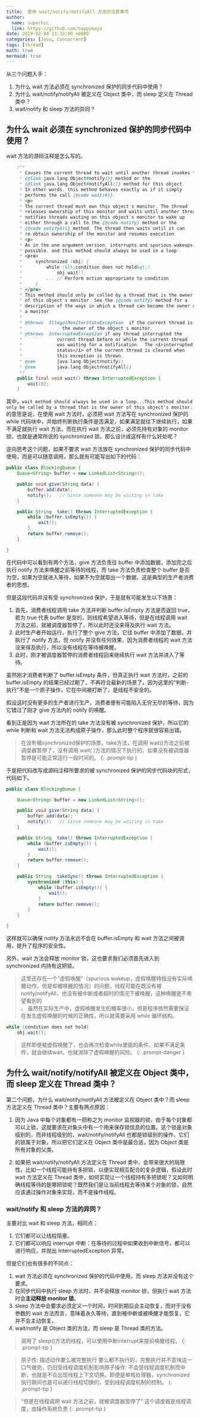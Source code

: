 ```yaml
---
title:  使用 wait/notify/notifyAll 方法的注意事项
author:
  name: superhsc
  link: https://github.com/happymaya
date: 2019-02-04 23:33:00 +0800
categories: [Java, Concurrent]
tags: [thread]
math: true
mermaid: true
---
```


从三个问题入手：
1. 为什么 wait 方法必须在 synchronized 保护的同步代码中使用？
2. 为什么 wait/notify/notifyAll 被定义在 Object 类中，而 sleep 定义在 Thread 类中？
3. wait/notify 和 sleep 方法的异同？

## 为什么 wait 必须在 synchronized 保护的同步代码中使用？

wait 方法的源码注释是怎么写的。
```java
    /**
     * Causes the current thread to wait until another thread invokes the
     * {@link java.lang.Object#notify()} method or the
     * {@link java.lang.Object#notifyAll()} method for this object.
     * In other words, this method behaves exactly as if it simply
     * performs the call {@code wait(0)}.
     * <p>
     * The current thread must own this object's monitor. The thread
     * releases ownership of this monitor and waits until another thread
     * notifies threads waiting on this object's monitor to wake up
     * either through a call to the {@code notify} method or the
     * {@code notifyAll} method. The thread then waits until it can
     * re-obtain ownership of the monitor and resumes execution.
     * <p>
     * As in the one argument version, interrupts and spurious wakeups are
     * possible, and this method should always be used in a loop:
     * <pre>
     *     synchronized (obj) {
     *         while (&lt;condition does not hold&gt;)
     *             obj.wait();
     *         ... // Perform action appropriate to condition
     *     }
     * </pre>
     * This method should only be called by a thread that is the owner
     * of this object's monitor. See the {@code notify} method for a
     * description of the ways in which a thread can become the owner of
     * a monitor.
     *
     * @throws  IllegalMonitorStateException  if the current thread is not
     *               the owner of the object's monitor.
     * @throws  InterruptedException if any thread interrupted the
     *             current thread before or while the current thread
     *             was waiting for a notification.  The <i>interrupted
     *             status</i> of the current thread is cleared when
     *             this exception is thrown.
     * @see        java.lang.Object#notify()
     * @see        java.lang.Object#notifyAll()
     */
    public final void wait() throws InterruptedException {
        wait(0);
    }
```

其中，`wait method should always be used in a loop...This method should only be called by a thread that is the owner of this object's monitor.`的意思是说，在使用 wait 方法时，必须把 wait 方法写在 synchronized 保护的 while 代码块中，并始终判断执行条件是否满足，如果满足就往下继续执行，如果不满足就执行 wait 方法，而在执行 wait 方法之前，必须先持有对象的 monitor 锁，也就是通常所说的 synchronized 锁。那么设计成这样有什么好处呢？

逆向思考这个问题，如果不要求 wait 方法放在 synchronized 保护的同步代码中使用，而是可以随意调用，那么就有可能写出如下的代码：

```java
public class BlockingQueue {
    Queue<String> buffer = new LinkedList<String>();

    public void give(String data) {
        buffer.add(data);
        notify();   // Since someone may be waiting in take
    }

    public String  take() throws InterruptedException {
        while (buffer.isEmpty()) {
            wait();
        }
        return buffer.remove();
    }

}
```

在代码中可以看到有两个方法，give 方法负责往 buffer 中添加数据，添加完之后执行 notify 方法来唤醒之前等待的线程，而 take 方法负责检查整个 buffer 是否为空，如果为空就进入等待，如果不为空就取出一个数据，这是典型的生产者消费者的思想。

但是这段代码并没有受 synchronized 保护，于是就有可能发生以下场景：

1. 首先，消费者线程调用 take 方法并判断 buffer.isEmpty 方法是否返回 true，若为 true 代表 buffer 是空的，则线程希望进入等待，但是在线程调用 wait 方法之前，就被调度器暂停了，所以此时还没来得及执行 wait 方法。
2. 此时生产者开始运行，执行了整个 give 方法，它往 buffer 中添加了数据，并执行了 notify 方法，但 notify 并没有任何效果，因为消费者线程的 wait 方法没来得及执行，所以没有线程在等待被唤醒。
3. 此时，刚才被调度器暂停的消费者线程回来继续执行 wait 方法并进入了等待。

虽然刚才消费者判断了 buffer.isEmpty 条件，但真正执行 wait 方法时，之前的 buffer.isEmpty 的结果已经过期了，不再符合最新的场景了，因为这里的“判断-执行”不是一个原子操作，它在中间被打断了，是线程不安全的。

假设这时没有更多的生产者进行生产，消费者便有可能陷入无穷无尽的等待，因为它错过了刚才 give 方法内的 notify 的唤醒。

看到正是因为 wait 方法所在的 take 方法没有被 synchronized 保护，所以它的 while 判断和 wait 方法无法构成原子操作，那么此时整个程序就很容易出错。

> 在没有被synchronized保护的场景，take方法，在调用 wait()方法之前被调度器暂停了，没有调用 wait( )方法的情况下执行的，如果没有被调度器暂停是可能正常运行一段时间的。
{: .prompt-tip }

于是把代码改写成源码注释所要求的被 synchronized 保护的同步代码块的形式，代码如下。

```java
public class BlockingQueue {

    Queue<String> buffer = new LinkedList<String>();

    public void give(String data) {
        buffer.add(data);
        notify();   // Since someone may be waiting in take
    }

    public String  take() throws InterruptedException {
        while (buffer.isEmpty()) {
            wait();
        }
        return buffer.remove();
    }

    public String  takeSync() throws InterruptedException {
        synchronized (this) {
            while (buffer.isEmpty()) {
                wait();
            }
            return buffer.remove();
        }
    }

}
```

这样就可以确保 notify 方法永远不会在 buffer.isEmpty 和 wait 方法之间被调用，提升了程序的安全性。

另外，wait 方法会释放 monitor 锁，这也要求我们必须首先进入到 synchronized 内持有这把锁。

> 这里还存在一个“虚假唤醒”（spurious wakeup，虚假唤醒特指没有实际唤醒动作，但是却被唤醒的情况）的问题，线程可能在既没有被notify/notifyAll，也没有被中断或者超时的情况下被唤醒，这种唤醒是不希望看到的<br/>。
> 虽然在实际生产中，虚假唤醒发生的概率很小，但是程序依然需要保证在发生虚假唤醒的时候的正确性，所以就需要采用 while 循环结构。
```java
while (condition does not hold)
    obj.wait();
```
> 这样即便被虚假唤醒了，也会再次检查while里面的条件，如果不满足条件，就会继续wait，也就消除了虚假唤醒的风险。
{: .prompt-danger }


## 为什么 wait/notify/notifyAll 被定义在 Object 类中，而 sleep 定义在 Thread 类中？

第二个问题，为什么 wait/notify/notifyAll 方法被定义在 Object 类中？而 sleep 方法定义在 Thread 类中？主要有两点原因：

1. 因为 Java 中每个对象都有一把称之为 monitor 监视器的锁，由于每个对象都可以上锁，这就要求在对象头中有一个用来保存锁信息的位置。这个锁是对象级别的，而非线程级别的，wait/notify/notifyAll 也都是锁级别的操作，它们的锁属于对象，所以把它们定义在 Object 类中是最合适，因为 Object 类是所有对象的父类。

2. 如果把 wait/notify/notifyAll 方法定义在 Thread 类中，会带来很大的局限性，比如一个线程可能持有多把锁，以便实现相互配合的复杂逻辑，假设此时 wait 方法定义在 Thread 类中，如何实现让一个线程持有多把锁呢？又如何明确线程等待的是哪把锁呢？既然我们是让当前线程去等待某个对象的锁，自然应该通过操作对象来实现，而不是操作线程。

   

### wait/notify 和 sleep 方法的异同？

主要对比 wait 和 sleep 方法，相同点：

1. 它们都可以让线程阻塞。
2. 它们都可以响应 interrupt 中断：在等待的过程中如果收到中断信号，都可以进行响应，并抛出 InterruptedException 异常。

但是它们也有很多的不同点：

1. wait 方法必须在 synchronized 保护的代码中使用，而 sleep 方法并没有这个要求。
2. 在同步代码中执行 sleep 方法时，并不会释放 monitor 锁，但执行 wait 方法时会**主动释放 monitor 锁**。
3. sleep 方法中会要求必须定义一个时间，时间到期后会主动恢复，而对于没有参数的 wait 方法而言，意味着永久等待，直到被中断或被唤醒才能恢复，它并不会主动恢复。
4. wait/notify 是 Object 类的方法，而 sleep 是 Thread 类的方法。

> 调用了 sleep()方法的线程，可以使用中断interrupt来提前唤醒线程。
{: .prompt-tip }

> 原子性: 描述动作要么被完整执行 要么都不执行的，完整执行并不意味这一口气做完，仍旧受线程调度机制影响原子操作: 不会受线程调度机制而中断，也就是不会出现线程上下文切换。即便是单核处理器，synchronized 执行期间也是可以进行线程切换的，受到线程调度机制的控制。
{: .prompt-tip }


> “但是在线程调用 wait 方法之前，就被调度器暂停了” 这个调度器是线程调度，由操作系统负责
{: .prompt-tip }